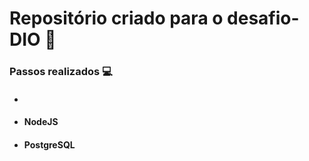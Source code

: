 # Repositório criado para o desafio-DIO :hammer:
### **Passos realizados** :computer:
- ####  
- #### NodeJS
- #### PostgreSQL
  

